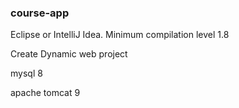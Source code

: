 ### course-app
Eclipse or IntelliJ Idea. Minimum compilation level 1.8

Create Dynamic web project

mysql 8

apache tomcat 9
